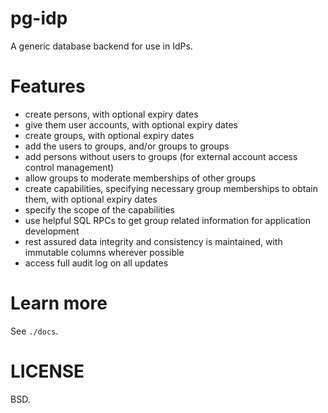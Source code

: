 
# pg-idp

A generic database backend for use in IdPs.

# Features

- create persons, with optional expiry dates
- give them user accounts, with optional expiry dates
- create groups, with optional expiry dates
- add the users to groups, and/or groups to groups
- add persons without users to groups (for external account access control management)
- allow groups to moderate memberships of other groups
- create capabilities, specifying necessary group memberships to obtain them, with optional expiry dates
- specify the scope of the capabilities
- use helpful SQL RPCs to get group related information for application development
- rest assured data integrity and consistency is maintained, with immutable columns wherever possible
- access full audit log on all updates

# Learn more

See `./docs`.

# LICENSE

BSD.
